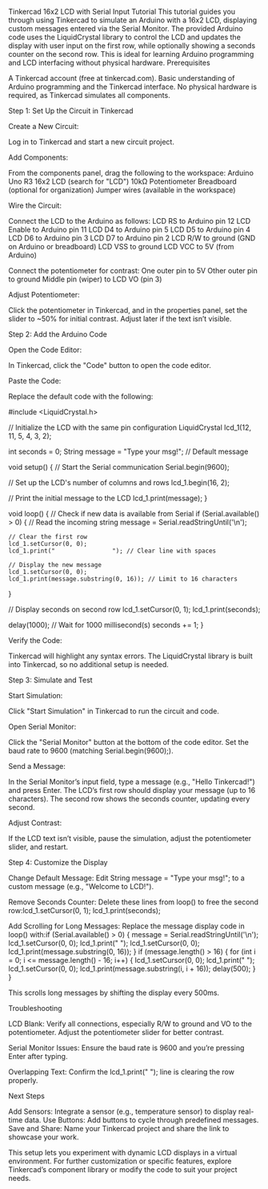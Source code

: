 Tinkercad 16x2 LCD with Serial Input Tutorial
This tutorial guides you through using Tinkercad to simulate an Arduino with a 16x2 LCD, displaying custom messages entered via the Serial Monitor. The provided Arduino code uses the LiquidCrystal library to control the LCD and updates the display with user input on the first row, while optionally showing a seconds counter on the second row. This is ideal for learning Arduino programming and LCD interfacing without physical hardware.
Prerequisites

A Tinkercad account (free at tinkercad.com).
Basic understanding of Arduino programming and the Tinkercad interface.
No physical hardware is required, as Tinkercad simulates all components.

Step 1: Set Up the Circuit in Tinkercad

Create a New Circuit:

Log in to Tinkercad and start a new circuit project.


Add Components:

From the components panel, drag the following to the workspace:
Arduino Uno R3
16x2 LCD (search for "LCD")
10kΩ Potentiometer
Breadboard (optional for organization)
Jumper wires (available in the workspace)




Wire the Circuit:

Connect the LCD to the Arduino as follows:
LCD RS to Arduino pin 12
LCD Enable to Arduino pin 11
LCD D4 to Arduino pin 5
LCD D5 to Arduino pin 4
LCD D6 to Arduino pin 3
LCD D7 to Arduino pin 2
LCD R/W to ground (GND on Arduino or breadboard)
LCD VSS to ground
LCD VCC to 5V (from Arduino)


Connect the potentiometer for contrast:
One outer pin to 5V
Other outer pin to ground
Middle pin (wiper) to LCD VO (pin 3)




Adjust Potentiometer:

Click the potentiometer in Tinkercad, and in the properties panel, set the slider to ~50% for initial contrast. Adjust later if the text isn’t visible.



Step 2: Add the Arduino Code

Open the Code Editor:

In Tinkercad, click the "Code" button to open the code editor.


Paste the Code:

Replace the default code with the following:

#include <LiquidCrystal.h>

// Initialize the LCD with the same pin configuration
LiquidCrystal lcd_1(12, 11, 5, 4, 3, 2);

int seconds = 0;
String message = "Type your msg!"; // Default message

void setup()
{
  // Start the Serial communication
  Serial.begin(9600);
  
  // Set up the LCD's number of columns and rows
  lcd_1.begin(16, 2);
  
  // Print the initial message to the LCD
  lcd_1.print(message);
}

void loop()
{
  // Check if new data is available from Serial
  if (Serial.available() > 0) {
    // Read the incoming string
    message = Serial.readStringUntil('\n');
    
    // Clear the first row
    lcd_1.setCursor(0, 0);
    lcd_1.print("                "); // Clear line with spaces
    
    // Display the new message
    lcd_1.setCursor(0, 0);
    lcd_1.print(message.substring(0, 16)); // Limit to 16 characters
  }
  
  // Display seconds on second row
  lcd_1.setCursor(0, 1);
  lcd_1.print(seconds);
  
  delay(1000); // Wait for 1000 millisecond(s)
  seconds += 1;
}


Verify the Code:

Tinkercad will highlight any syntax errors. The LiquidCrystal library is built into Tinkercad, so no additional setup is needed.



Step 3: Simulate and Test

Start Simulation:

Click "Start Simulation" in Tinkercad to run the circuit and code.


Open Serial Monitor:

Click the "Serial Monitor" button at the bottom of the code editor.
Set the baud rate to 9600 (matching Serial.begin(9600);).


Send a Message:

In the Serial Monitor’s input field, type a message (e.g., "Hello Tinkercad!") and press Enter.
The LCD’s first row should display your message (up to 16 characters).
The second row shows the seconds counter, updating every second.


Adjust Contrast:

If the LCD text isn’t visible, pause the simulation, adjust the potentiometer slider, and restart.



Step 4: Customize the Display

Change Default Message:
Edit String message = "Type your msg!"; to a custom message (e.g., "Welcome to LCD!").


Remove Seconds Counter:
Delete these lines from loop() to free the second row:lcd_1.setCursor(0, 1);
lcd_1.print(seconds);




Add Scrolling for Long Messages:
Replace the message display code in loop() with:if (Serial.available() > 0) {
  message = Serial.readStringUntil('\n');
  lcd_1.setCursor(0, 0);
  lcd_1.print("                ");
  lcd_1.setCursor(0, 0);
  lcd_1.print(message.substring(0, 16));
}
if (message.length() > 16) {
  for (int i = 0; i <= message.length() - 16; i++) {
    lcd_1.setCursor(0, 0);
    lcd_1.print("                ");
    lcd_1.setCursor(0, 0);
    lcd_1.print(message.substring(i, i + 16));
    delay(500);
  }
}

This scrolls long messages by shifting the display every 500ms.



Troubleshooting

LCD Blank:
Verify all connections, especially R/W to ground and VO to the potentiometer.
Adjust the potentiometer slider for better contrast.


Serial Monitor Issues:
Ensure the baud rate is 9600 and you’re pressing Enter after typing.


Overlapping Text:
Confirm the lcd_1.print("                "); line is clearing the row properly.



Next Steps

Add Sensors: Integrate a sensor (e.g., temperature sensor) to display real-time data.
Use Buttons: Add buttons to cycle through predefined messages.
Save and Share: Name your Tinkercad project and share the link to showcase your work.

This setup lets you experiment with dynamic LCD displays in a virtual environment. For further customization or specific features, explore Tinkercad’s component library or modify the code to suit your project needs.
